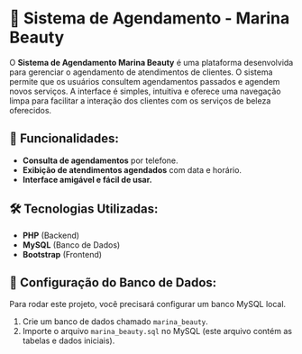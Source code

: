 # 💅 Sistema de Agendamento - Marina Beauty

O **Sistema de Agendamento Marina Beauty** é uma plataforma desenvolvida para gerenciar o agendamento de atendimentos de clientes. O sistema permite que os usuários consultem agendamentos passados e agendem novos serviços. A interface é simples, intuitiva e oferece uma navegação limpa para facilitar a interação dos clientes com os serviços de beleza oferecidos.

## 🌟 Funcionalidades:
- **Consulta de agendamentos** por telefone.
- **Exibição de atendimentos agendados** com data e horário.
- **Interface amigável e fácil de usar.**

## 🛠️ Tecnologias Utilizadas:
- **PHP** (Backend)
- **MySQL** (Banco de Dados)
- **Bootstrap** (Frontend)

## 🔧 Configuração do Banco de Dados:

Para rodar este projeto, você precisará configurar um banco MySQL local.

1. Crie um banco de dados chamado `marina_beauty`.
2. Importe o arquivo `marina_beauty.sql` no MySQL (este arquivo contém as tabelas e dados iniciais).



